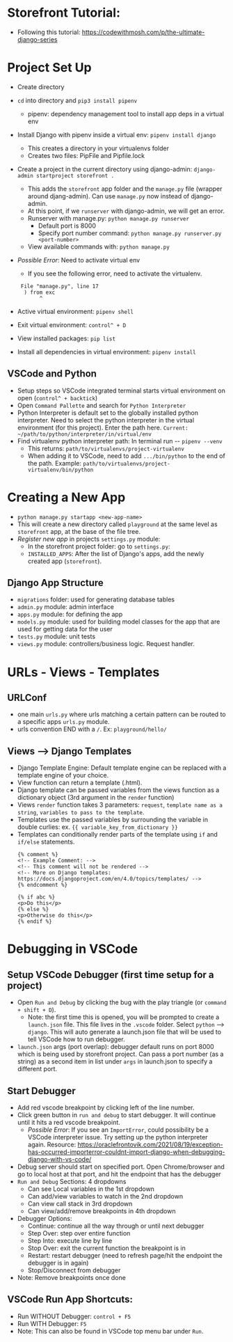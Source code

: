 # Storefront Tutorial: 
- Following this tutorial: https://codewithmosh.com/p/the-ultimate-django-series

# Project Set Up
- Create directory
- `cd` into directory and `pip3 install pipenv`
  - pipenv: dependency management tool to install app deps in a virtual env
- Install Django with pipenv inside a virtual env: `pipenv install django`
  - This creates a directory in your virtualenvs folder
  - Creates two files: PipFile and Pipfile.lock
- Create a project in the current directory using django-admin: `django-admin startproject storefront .`
  - This adds the `storefront` app folder and the `manage.py` file (wrapper around djang-admin). Can use `manage.py` now instead of django-admin.
  - At this point, if we `runserver` with django-admin, we will get an error. 
  - Runserver with manage.py: `python manage.py runserver`
    - Default port is 8000
    - Specify port number command: `python manage.py runserver.py <port-number>`
  - View available commands with: `python manage.py`

- *Possible Error*: Need to activate virtual env
  - If you see the following error, need to activate the virtualenv.
  ```
   File "manage.py", line 17
    ) from exc
         ^
  ```
- Active virtual environment: `pipenv shell`
- Exit virtual environment: `control^ + D`
- View installed packages: `pip list`
- Install all dependencies in virtual environment: `pipenv install`

## VSCode and Python
- Setup steps so VSCode integrated terminal starts virtual environment on open (`control^ + backtick`)
- Open `Command Pallette` and search for `Python Interpreter`
- Python Interpreter is default set to the globally installed python interpreter. Need to select the python interpreter in the virtual environment (for this project). Enter the path here. `Current: ~/path/to/python/interpreter/in/virtual/env`
- Find virtualenv python interpreter path: In terminal run -- `pipenv --venv`
  - This returns: `path/to/virtualenvs/project-virtualenv`
  - When adding it to VSCode, need to add `.../bin/python` to the end of the path. Example: `path/to/virtualenvs/project-virtualenv/bin/python`

# Creating a New App
- `python manage.py startapp <new-app-name>`
- This will create a new directory called `playground` at the same level as `storefront` app, at the base of the file tree.
- *Register new app* in projects `settings.py` module: 
  - In the storefront project folder: go to `settings.py`: 
  - `INSTALLED_APPS`: After the list of Django's apps, add the newly created app (`storefront`). 

## Django App Structure
- `migrations` folder: used for generating database tables
- `admin.py` module: admin interface
- `apps.py` module: for defining the app
- `models.py` module: used for building model classes for the app that are used for getting data for the user
- `tests.py` module: unit tests
- `views.py` module: controllers/business logic. Request handler. 

# URLs - Views - Templates
## URLConf
- one main `urls.py` where urls matching a certain pattern can be routed to a specific apps `urls.py` module.
- urls convention END with a `/`. Ex: `playground/hello/`

## Views --> Django Templates
- Django Template Engine: Default template engine can be replaced with a template engine of your choice.
- View function can return a template (.html).
- Django template can be passed variables from the views function as a dictionary object (3rd argument in the `render` function)
- Views `render` function takes 3 parameters: `request`, `template name as a string`, `variables to pass to the template`.
- Templates use the passed variables by surrounding the variable in double curlies: ex. `{{ variable_key_from_dictionary }}`
- Templates can conditionally render parts of the template using `if` and `if/else` statements. 
  ```
  {% comment %}
  <!-- Example Comment: -->
  <!-- This comment will not be rendered -->
  <!-- More on Django templates: https://docs.djangoproject.com/en/4.0/topics/templates/ -->
  {% endcomment %}

  {% if abc %}
  <p>Do this</p>
  {% else %}
  <p>Otherwise do this</p>
  {% endif %}
  ```

# Debugging in VSCode
## Setup VSCode Debugger (first time setup for a project)
- Open `Run and Debug` by clicking the bug with the play triangle (or `command + shift + D`).
  - Note: the first time this is opened, you will be prompted to create a `launch.json` file. This file lives in the `.vscode` folder. Select `python` --> `django`. This will auto generate a launch.json file that will be used to tell VSCode how to run debugger.
- `launch.json` args (port overlap): debugger default runs on port 8000 which is being used by storefront project. Can pass a port number (as a string) as a second item in list under `args` in launch.json to specify a different port. 
## Start Debugger
- Add red vscode breakpoint by clicking left of the line number.
- Click green button in `run and debug` to start debugger. It will continue until it hits a red vscode breakpoint. 
  - *Possible Error*: If you see an `ImportError`, could possibility be a VSCode interpreter issue. Try setting up the python interpreter again. Resource: https://oraclefrontovik.com/2021/08/19/exception-has-occurred-importerror-couldnt-import-django-when-debugging-django-with-vs-code/
- Debug server should start on specified port. Open Chrome/browser and go to local host at that port, and hit the endpoint that has the debugger
- `Run and Debug` Sections: 4 dropdowns
  - Can see Local variables in the 1st dropdown
  - Can add/view variables to watch in the 2nd dropdown
  - Can view call stack in 3rd dropdown
  - Can view/add/remove breakpoints in 4th dropdown
- Debugger Options:
  - Continue: continue all the way through or until next debugger
  - Step Over: step over entire function
  - Step Into: execute line by line
  - Stop Over: exit the current function the breakpoint is in
  - Restart: restart debugger (need to refresh page/hit the endpoint the debugger is in again)
  - Stop/Disconnect from debugger
- Note: Remove breakpoints once done

## VSCode Run App Shortcuts:
- Run WITHOUT Debugger: `control + F5`
- Run WITH Debugger: `F5`
- Note: This can also be found in VSCode top menu bar under `Run`.
